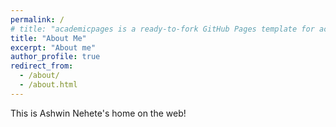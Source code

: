 ```yaml
---
permalink: /
# title: "academicpages is a ready-to-fork GitHub Pages template for academic personal websites"
title: "About Me"
excerpt: "About me"
author_profile: true
redirect_from: 
  - /about/
  - /about.html
---
```

This is Ashwin Nehete's home on the web!
